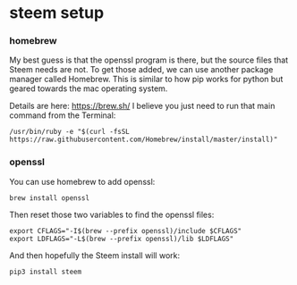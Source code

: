 # steem setup

### homebrew
My best guess is that the openssl program is there, but the source files that Steem needs are not. To get those added, we can use another package manager called Homebrew. This is similar to how pip works for python but geared towards the mac operating system.

Details are here: https://brew.sh/  I believe you just need to run that main command from the Terminal:
```
/usr/bin/ruby -e "$(curl -fsSL https://raw.githubusercontent.com/Homebrew/install/master/install)"
```

### openssl
You can use homebrew to add openssl:
```
brew install openssl
```

Then reset those two variables to find the openssl files:
```
export CFLAGS="-I$(brew --prefix openssl)/include $CFLAGS"
export LDFLAGS="-L$(brew --prefix openssl)/lib $LDFLAGS"
```

And then hopefully the Steem install will work:
```
pip3 install steem
```
